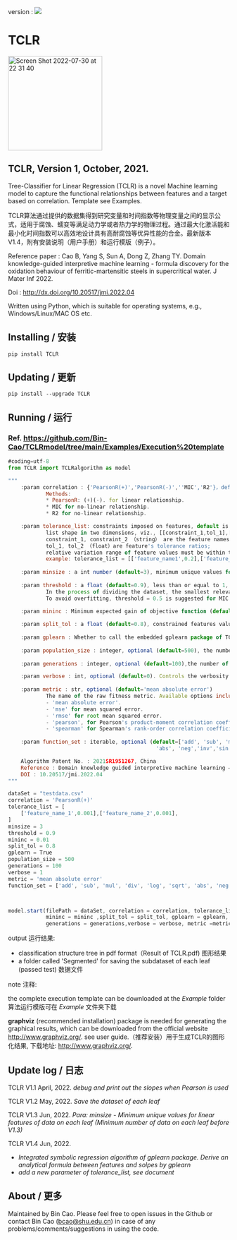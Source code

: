 
version : [![](https://img.shields.io/badge/PyPI-caobin-blue)](https://pypi.org/project/TCLR/)
# TCLR 

<img width="214" alt="Screen Shot 2022-07-30 at 22 31 40" src="https://user-images.githubusercontent.com/86995074/181919028-df0dfd96-46ee-44e9-a6bc-65fe10ac270e.png">




## TCLR, Version 1, October, 2021. 

Tree-Classifier for Linear Regression (TCLR) is a novel Machine learning model to capture the functional relationships between features and a target based on correlation. Template see Examples.

TCLR算法通过提供的数据集得到研究变量和时间指数等物理变量之间的显示公式，适用于腐蚀、蠕变等满足动力学或者热力学的物理过程。通过最大化激活能和最小化时间指数可以高效地设计具有高耐腐蚀等优异性能的合金。最新版本V1.4，附有安装说明（用户手册）和运行模版（例子）。

Reference paper : Cao B, Yang S, Sun A, Dong Z, Zhang TY. Domain knowledge-guided interpretive machine learning - formula discovery for the oxidation behaviour of ferritic-martensitic steels in supercritical water. J Mater Inf 2022. 

Doi : http://dx.doi.org/10.20517/jmi.2022.04

Written using Python, which is suitable for operating systems, e.g., Windows/Linux/MAC OS etc.

## Installing / 安装
    pip install TCLR 

## Updating / 更新
    pip install --upgrade TCLR

## Running / 运行
### Ref. https://github.com/Bin-Cao/TCLRmodel/tree/main/Examples/Execution%20template

``` javascript
#coding=utf-8
from TCLR import TCLRalgorithm as model

"""
    :param correlation : {'PearsonR(+)','PearsonR(-)',''MIC','R2'}，default PearsonR(+).
            Methods:
            * PearsonR: (+)(-). for linear relationship.
            * MIC for no-linear relationship.
            * R2 for no-linear relationship.

    :param tolerance_list: constraints imposed on features, default is null
            list shape in two dimensions, viz., [[constraint_1,tol_1],[constraint_2,tol_2]...]
            constraint_1, constraint_2 （string） are the feature names ; 
            tol_1, tol_2 （float）are feature's tolerance ratios;
            relative variation range of feature values must be within the tolerance;
            example: tolerance_list = [['feature_name1',0.2],['feature_name2',0.1]].
            
    :param minsize : a int number (default=3), minimum unique values for linear features of data on each leaf.
    
    :param threshold : a float (default=0.9), less than or equal to 1, default 0.95 for PearsonR.
            In the process of dividing the dataset, the smallest relevant index allowed in the you research.
            To avoid overfitting, threshold = 0.5 is suggested for MIC 0.5.
    
    :param mininc : Minimum expected gain of objective function (default=0.01)

    :param split_tol : a float (default=0.8), constrained features value shound be narrowed in a minmimu ratio of split_tol on split path
  
    :param gplearn : Whether to call the embedded gplearn package of TCLR to regress formula (default=False).
    
    :param population_size : integer, optional (default=500), the number of programs in each generation.
    
    :param generations : integer, optional (default=100),the number of generations to evolve.

    :param verbose : int, optional (default=0). Controls the verbosity of the evolution building process.
    
    :param metric : str, optional (default='mean absolute error')
            The name of the raw fitness metric. Available options include:
            - 'mean absolute error'.
            - 'mse' for mean squared error.
            - 'rmse' for root mean squared error.
            - 'pearson', for Pearson's product-moment correlation coefficient.
            - 'spearman' for Spearman's rank-order correlation coefficient.
    
    :param function_set : iterable, optional (default=['add', 'sub', 'mul', 'div', 'log', 'sqrt', 
                                               'abs', 'neg','inv','sin','cos','tan', 'max', 'min'])

    Algorithm Patent No. : 2021SR1951267, China
    Reference : Domain knowledge guided interpretive machine learning ——  Formula discovery for the oxidation behavior of Ferritic-Martensitic steels in supercritical water. Bin Cao et al., 2022, JMI, journal paper.
    DOI : 10.20517/jmi.2022.04
"""

dataSet = "testdata.csv"
correlation = 'PearsonR(+)'
tolerance_list = [
    ['feature_name_1',0.001],['feature_name_2',0.001],
]
minsize = 3
threshold = 0.9
mininc = 0.01
split_tol = 0.8
gplearn = True
population_size = 500
generations = 100
verbose = 1 
metric = 'mean absolute error'
function_set = ['add', 'sub', 'mul', 'div', 'log', 'sqrt', 'abs', 'neg','inv','sin','cos','tan', 'max', 'min']



model.start(filePath = dataSet, correlation = correlation, tolerance_list = tolerance_list, minsize = minsize, threshold = threshold,
            mininc = mininc ,split_tol = split_tol, gplearn = gplearn,  population_size = population_size,
            generations = generations,verbose = verbose, metric =metric, function_set =function_set)

```

output 运行结果: 
+ classification structure tree in pdf format（Result of TCLR.pdf) 图形结果
+ a folder called 'Segmented' for saving the subdataset of each leaf (passed test) 数据文件

note 注释: 

the complete execution template can be downloaded at the *Example* folder 算法运行模版可在 *Example* 文件夹下载

**graphviz** (recommended installation) package is needed for generating the graphical results, which can be downloaded from the official website http://www.graphviz.org/. see user guide.（推荐安装）用于生成TCLR的图形化结果, 下载地址: http://www.graphviz.org/.


## Update log / 日志
TCLR V1.1 April, 2022. 
*debug and print out the slopes when Pearson is used*

TCLR V1.2 May, 2022.
*Save the dataset of each leaf*

TCLR V1.3 Jun, 2022.
*Para: minsize - Minimum unique values for linear features of data on each leaf (Minimum number of data on each leaf before V1.3)*

TCLR V1.4 Jun, 2022.
+ *Integrated symbolic regression algorithm of gplearn package.
Derive an analytical formula between features and solpes by gplearn*
+ *add a new parameter of tolerance_list, see document*

## About / 更多
Maintained by Bin Cao. Please feel free to open issues in the Github or contact Bin Cao
(bcao@shu.edu.cn) in case of any problems/comments/suggestions in using the code. 

